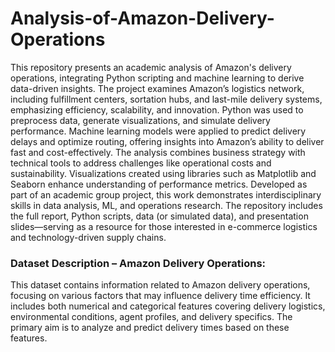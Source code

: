 # Analysis-of-Amazon-Delivery-Operations
This repository presents an academic analysis of Amazon's delivery operations, integrating Python scripting and machine learning to derive data-driven insights. The project examines Amazon’s logistics network, including fulfillment centers, sortation hubs, and last-mile delivery systems, emphasizing efficiency, scalability, and innovation. Python was used to preprocess data, generate visualizations, and simulate delivery performance. Machine learning models were applied to predict delivery delays and optimize routing, offering insights into Amazon’s ability to deliver fast and cost-effectively. The analysis combines business strategy with technical tools to address challenges like operational costs and sustainability. Visualizations created using libraries such as Matplotlib and Seaborn enhance understanding of performance metrics. Developed as part of an academic group project, this work demonstrates interdisciplinary skills in data analysis, ML, and operations research. The repository includes the full report, Python scripts, data (or simulated data), and presentation slides—serving as a resource for those interested in e-commerce logistics and technology-driven supply chains.

### Dataset Description – Amazon Delivery Operations:
This dataset contains information related to Amazon delivery operations, focusing on various factors that may influence delivery time efficiency. It includes both numerical and categorical features covering delivery logistics, environmental conditions, agent profiles, and delivery specifics. The primary aim is to analyze and predict delivery times based on these features.
